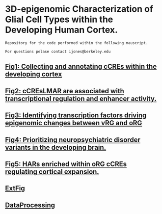 # 3D-epigenomic Characterization of Glial Cell Types within the Developing Human Cortex.
    Repository for the code performed within the following mauscript. 
    
    For questions pelase contact ijones@berkeley.edu
    
## [Fig1: Collecting and annotating cCREs within the developing cortex](Fig1) 

## [Fig2: cCREsLMAR  are associated with transcriptional regulation and enhancer activity.](Fig2)

## [Fig3: Identifying transcription factors driving epigenomic changes between vRG and oRG](Fig3)
    
## [Fig4: Prioritizing neuropsychiatric disorder variants in the developing brain.](Fig4)

## [Fig5: HARs enriched within oRG cCREs regulating cortical expansion.](Fig5) 

## [ExtFig](ExtFig) 

## [DataProcessing](DataProcessing) 
